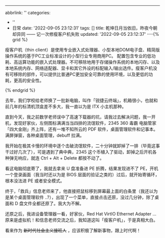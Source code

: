 ---
abbrlink: ''
categories:
- ''
- 日常
date: '2022-09-05 23:12:31'
tags: []
title: 乾坤日月当依旧，昨夜今朝却异同 —— 记一次修瘦客户机失败
updated: '2022-09-05 23:12:37'
---{% grid %}

瘦客户机（thin client）是使用专业嵌入式处理器、小型本地DOM电子盘、精简版操作系统的基于PC工业标准设计的小型行业专用商用PC。 配置包含专业的低功耗、高运算功能的嵌入式处理器。不可移除地用于存储操作系统的本地闪存、以及本地系统内存、网络适配器、显卡和其它外设的标配输入/输出选件。瘦客户机没有可移除的部件，可以提供比普通PC更加安全可靠的使用环境，以及更低的功耗，更高的安全性。

{% endgrid %}

去年，我们学校给老师换了一批新电脑，叫作「锐捷云终端」，机箱很小，也就和前几年的标清机顶盒差不多大，我一直以为是 ITX 小主机那种。

直到今天，我之前数学老师误中了高速下载器的坑，请我过去解决问题，我一开机，发现好家伙，左侧图标满满当当四排的流氓软件，2345 360 毒霸 电脑管家「四大金刚」齐上阵，还有一堆不知所云的 PDF 软件，桌面管理软件和记事本。满屏弹窗，各种桌面管理，debuff 拉满。

我开始在极其卡慢的环境中逐个击破流氓软件，二十分钟就卸掉了一排（毕竟这事干过好几次了），可是遇到了典中典，2345 这个币植入了驱动，卸掉之后开机各种弹无响应，就连 Ctrl + Alt + Delete 都按不动了。

看这电脑彻底寄了，我就去拿来 U 盘准备进 PE 折腾，结果发现进不了 PE，开机一个登录画面（我当时还以为是 BIOS 层面的验证之类的）过后，就开始寄循环，根本没法进 PE 或者安全模式。

终于，「救兵」信息老师来了，他直接把鼠标移到屏幕最上面的白条里（我还以为是某个桌面管理软件 ..?），出现了一个菜单，直接点击还原，没过几分钟，除了桌面和 D 盘文件全都还原了。我大为不解。

还原之后，我进设备管理器一看，好家伙，Red Hat VirtIO Ethernet Adapter ... 原来是虚拟机！和信息老师交流之后，我知道这叫「瘦客户机」，于是真相大白。

看来作为 ~~新时代社会主义接班人~~ ，应该积极了解新事物，跟上时代啊！
